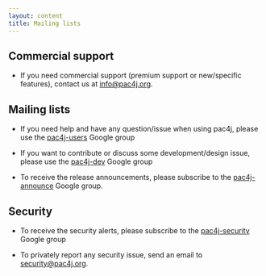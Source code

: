 ```yaml
---
layout: content
title: Mailing lists
---
```


## <i class="fa fa-life-ring" aria-hidden="true"></i> Commercial support

- If you need commercial support (premium support or new/specific features), contact us at [info@pac4j.org](mailto:info@pac4j.org).

## <i class="fa fa-envelope" aria-hidden="true"></i> Mailing lists

- If you need help and have any question/issue when using pac4j, please use the [pac4j-users](https://groups.google.com/forum/?fromgroups#!forum/pac4j-users) Google group

- If you want to contribute or discuss some development/design issue, please use the [pac4j-dev](https://groups.google.com/forum/?fromgroups#!forum/pac4j-dev) Google group

- To receive the release announcements, please subscribe to the [pac4j-announce](https://groups.google.com/forum/?fromgroups#!forum/pac4j-announce) Google group.

## <i class="fa fa-shield" aria-hidden="true"></i> Security

- To receive the security alerts, please subscribe to the [pac4j-security](https://groups.google.com/forum/?fromgroups#!forum/pac4j-security) Google group

- To privately report any security issue, send an email to <a href="mailto:security&#64;pac4j.org">security&#64;pac4j.org</a>.
